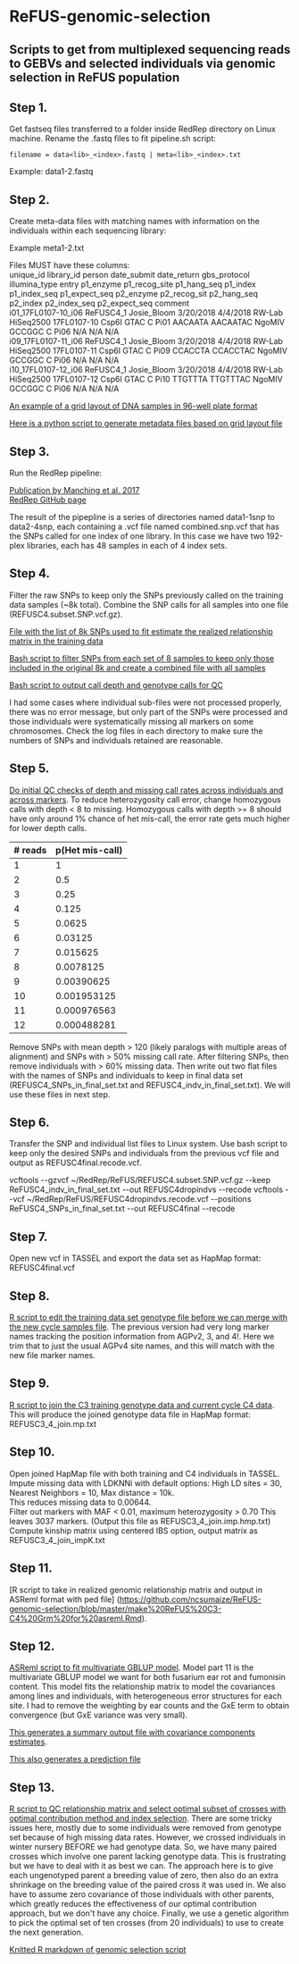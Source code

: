 # ReFUS-genomic-selection
## Scripts to get from multiplexed sequencing reads to GEBVs and selected individuals via genomic selection in ReFUS population

## Step 1.  
Get fastseq files transferred to a folder inside RedRep directory on Linux machine. Rename the .fastq files to fit pipeline.sh script:
```
filename = data<lib>_<index>.fastq | meta<lib>_<index>.txt
```
Example: data1-2.fastq

## Step 2.  
Create meta-data files with matching names with information on the individuals within each sequencing library:

Example meta1-2.txt

Files MUST have these columns:  
unique_id	library_id	person	date_submit	date_return	gbs_protocol	illumina_type	entry	p1_enzyme	p1_recog_site	p1_hang_seq	p1_index	p1_index_seq	p1_expect_seq	p2_enzyme	p2_recog_sit	p2_hang_seq	p2_index	p2_index_seq	p2_expect_seq	comment  
i01_17FL0107-10_i06	ReFUSC4_1	Josie_Bloom	3/20/2018	4/4/2018	RW-Lab	HiSeq2500	17FL0107-10	Csp6I	GTAC	C	Pi01	AACAATA	AACAATAC	NgoMIV	GCCGGC	C	Pi06	N/A	N/A	N/A  
i09_17FL0107-11_i06	ReFUSC4_1	Josie_Bloom	3/20/2018	4/4/2018	RW-Lab	HiSeq2500	17FL0107-11	Csp6I	GTAC	C	Pi09	CCACCTA	CCACCTAC	NgoMIV	GCCGGC	C	Pi06	N/A	N/A	N/A  
i10_17FL0107-12_i06	ReFUSC4_1	Josie_Bloom	3/20/2018	4/4/2018	RW-Lab	HiSeq2500	17FL0107-12	Csp6I	GTAC	C	Pi10	TTGTTTA	TTGTTTAC	NgoMIV	GCCGGC	C	Pi06	N/A	N/A	N/A  

[An example of a grid layout of DNA samples in 96-well plate format](https://github.com/ncsumaize/ReFUS-genomic-selection/blob/master/ReFUS%20C4%20NGS%20Library%20plate%20layout.csv)

[Here is a python script to generate metadata files based on grid layout file](https://github.com/ncsumaize/ReFUS-genomic-selection/blob/master/Reformat%20plate%20layouts%20to%20metadata%20files%20for%20RedRep.py)  

## Step 3.  
Run the RedRep pipeline:

[Publication by Manching et al. 2017](http://www.g3journal.org/content/7/7/2161)  
[RedRep GitHub page](https://github.com/UD-CBCB/RedRep)  

The result of the pipepline is a series of directories named data1-1snp to data2-4snp, each containing a .vcf file named combined.snp.vcf that has the SNPs called for one index of one library. In this case we have two 192-plex libraries, each has 48 samples in each of 4 index sets.  

## Step 4.  
Filter the raw SNPs to keep only the SNPs previously called on the training data samples (~8k total).  Combine the SNP calls for all samples into one file (REFUSC4.subset.SNP.vcf.gz).

[File with the list of 8k SNPs used to fit estimate the realized relationship matrix in the training data](https://github.com/ncsumaize/ReFUS-genomic-selection/blob/master/genoRefus_original_training_site_info.txt)

[Bash script to filter SNPs from each set of 8 samples to keep only those included in the original 8k and create a combined file with all samples](https://github.com/ncsumaize/ReFUS-genomic-selection/blob/master/filter_combine_SNPs.sh)

[Bash script to output call depth and genotype calls for QC](https://github.com/ncsumaize/ReFUS-genomic-selection/blob/master/filter_SNPs_depth.sh)

I had some cases where individual sub-files were not processed properly, there was no error message, but only part of the SNPs were processed and those individuals were systematically missing all markers on some chromosomes. Check the log files in each directory to make sure the numbers of SNPs and individuals retained are reasonable.

## Step 5. 
[Do initial QC checks of depth and missing call rates across individuals and across markers](http://htmlpreview.github.io/?https://github.com/ncsumaize/ReFUS-genomic-selection/blob/master/ReFUS_C4_GBS_depth_analysis.html). To reduce heterozygosity call error, change homozygous calls with depth < 8 to missing. Homozygous calls with depth >= 8 should have only around 1% chance of het mis-call, the error rate gets much higher for lower depth calls.  

| # reads	| p(Het mis-call) | 
| ------- |:----------------| 
| 1		    | 1               | 
| 2		    | 0.5             | 
| 3		    | 0.25            | 
| 4	      | 0.125           | 
| 5		    | 0.0625          | 
| 6	      | 0.03125         |
| 7		    | 0.015625        |
| 8		    | 0.0078125       |
| 9		    | 0.00390625      |
| 10	    | 0.001953125     |
| 11	    | 0.000976563     |
| 12	    | 0.000488281     | 

Remove SNPs with mean depth > 120 (likely paralogs with multiple areas of alignment) and SNPs with > 50% missing call rate. After filtering SNPs, then remove individuals with > 60% missing data. Then write out two flat files with the names of SNPs and individuals to keep in final data set (REFUSC4_SNPs_in_final_set.txt and REFUSC4_indv_in_final_set.txt). We will use these files in next step.  

## Step 6.  
Transfer the SNP and individual list files to Linux system. Use bash script to keep only the desired SNPs and individuals from the previous vcf file and output as REFUSC4final.recode.vcf. 

vcftools --gzvcf ~/RedRep/ReFUS/REFUSC4.subset.SNP.vcf.gz --keep ReFUSC4_indv_in_final_set.txt --out REFUSC4dropindvs --recode
vcftools --vcf ~/RedRep/ReFUS/REFUSC4dropindvs.recode.vcf --positions ReFUSC4_SNPs_in_final_set.txt --out REFUSC4final --recode

## Step 7.  
Open new vcf in TASSEL and export the data set as HapMap format: REFUSC4final.vcf

## Step 8.  
[R script to edit the training data set genotype file before we can merge with the new cycle samples file](https://github.com/ncsumaize/ReFUS-genomic-selection/blob/master/Get%20SNP%20site%20list%20from%20training%20data%20to%20filter%20C4%20GBS%20data.R). The previous version had very long marker names tracking the position information from AGPv2, 3, and 4!. Here we trim that to just the usual AGPv4 site names, and this will match with the new file marker names.  

## Step 9.  
[R script to join the C3 training genotype data and current cycle C4 data](https://github.com/ncsumaize/ReFUS-genomic-selection/blob/master/Join%20ReFUSC3%20training%20and%20C4%20SNPs.R). This will produce the joined genotype data file in HapMap format: REFUSC3_4_join.mp.txt  

## Step 10.  
Open joined HapMap file with both training and C4 individuals in TASSEL. 
  Impute missing data with LDKNNi with default options: High LD sites = 30, Nearest Neighbors = 10, Max distance = 10k.  
  This reduces missing data to 0.00644.  
  Filter out markers with MAF < 0.01, maximum heterozygosity > 0.70
  This leaves 3037 markers. (Output this file as REFUSC3_4_join.imp.hmp.txt)
  Compute kinship matrix using centered IBS option, output matrix as REFUSC3_4_join_impK.txt


## Step 11.  
[R script to take in realized genomic relationship matrix and output in ASReml format with ped file]
(https://github.com/ncsumaize/ReFUS-genomic-selection/blob/master/make%20ReFUS%20C3-C4%20Grm%20for%20asreml.Rmd).  

## Step 12.  
[ASReml script to fit multivariate GBLUP model](https://github.com/ncsumaize/ReFUS-genomic-selection/blob/master/ReFUSC3-C4_Gblup_Model.as). Model part 11 is the multivariate GBLUP model we want for both fusarium ear rot and fumonisin content. This model fits the relationship matrix to model the covariances among lines and individuals, with heterogeneous error structures for each site. I had to remove the weighting by ear counts and the GxE term to obtain convergence (but GxE variance was very small).  

[This generates a summary output file with covariance components estimates](https://github.com/ncsumaize/ReFUS-genomic-selection/blob/master/ReFUSC3-C4_Gblup_Model11.asr).

[This also generates a prediction file](https://github.com/ncsumaize/ReFUS-genomic-selection/blob/master/ReFUSC3-C4_Gblup_Model11.pvs)

## Step 13.  
[R script to QC relationship matrix and select optimal subset of crosses with optimal contribution method and index selection](https://github.com/ncsumaize/ReFUS-genomic-selection/blob/master/ReFUS%20C4%20Check%20K%20matrix%20and%20Index%20selections%20for%20paired%20plants%20%204-2018.Rmd). There are some tricky issues here, mostly due to some individuals were removed from genotype set because of high missing data rates. However, we crossed individuals in winter nursery BEFORE we had genotype data. So, we have many paired crosses which involve one parent lacking genotype data. This is frustrating but we have to deal with it as best we can. The approach here is to give each ungenotyped parent a breeding value of zero, then also do an extra shrinkage on the breeding value of the paired cross it was used in. We also have to assume zero covariance of those individuals with other parents, which greatly reduces the effectiveness of our optimal contribution approach, but we don't have any choice. Finally, we use a genetic algorithm to pick the optimal set of ten crosses (from 20 individuals) to use to create the next generation.

[Knitted R markdown of genomic selection script](http://htmlpreview.github.io/?https://github.com/ncsumaize/ReFUS-genomic-selection/blob/master/ReFUS_C4_Check_K_matrix_and_Index_selections_for_paired_plants__4-2018.html)





